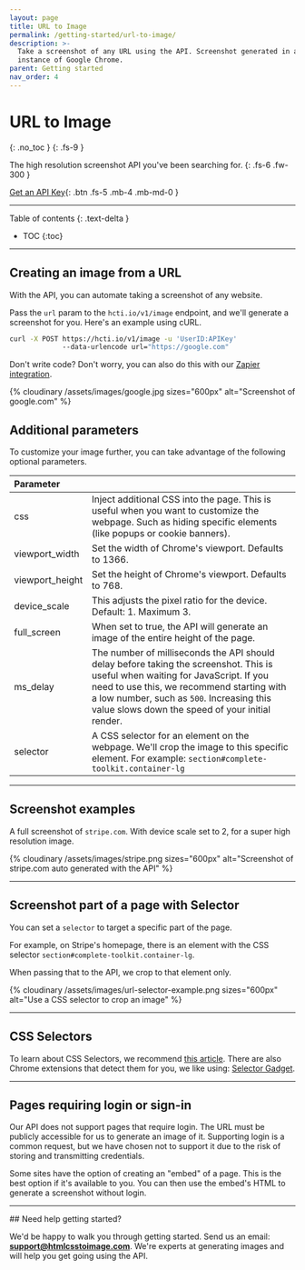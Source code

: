 ```yaml
---
layout: page
title: URL to Image
permalink: /getting-started/url-to-image/
description: >-
  Take a screenshot of any URL using the API. Screenshot generated in a real
  instance of Google Chrome.
parent: Getting started
nav_order: 4
---
```

# URL to Image
{: .no_toc }
{: .fs-9 }

The high resolution screenshot API you've been searching for.
{: .fs-6 .fw-300 }

[Get an API Key](https://htmlcsstoimage.com){: .btn .fs-5 .mb-4 .mb-md-0 }

<hr>

Table of contents
{: .text-delta }
- TOC
{:toc}

<hr>

## Creating an image from a URL

With the API, you can automate taking a screenshot of any website.

Pass the `url` param to the `hcti.io/v1/image` endpoint, and we'll generate a screenshot for you. Here's an example using cURL.

```bash
curl -X POST https://hcti.io/v1/image -u 'UserID:APIKey' 
             --data-urlencode url="https://google.com"
```

Don't write code? Don't worry, you can also do this with our [Zapier integration](zapier-integration.md).

{% cloudinary /assets/images/google.jpg sizes="600px" alt="Screenshot of google.com" %}

## Additional parameters

To customize your image further, you can take advantage of the following optional parameters.

| Parameter |  |
| :--- | :--- |
| css | Inject additional CSS into the page. This is useful when you want to customize the webpage. Such as hiding specific elements (like popups or cookie banners). |
| viewport\_width | Set the width of Chrome's viewport. Defaults to 1366. |
| viewport\_height | Set the height of Chrome's viewport. Defaults to 768. |
| device\_scale | This adjusts the pixel ratio for the device. Default: 1. Maximum 3. |
| full\_screen | When set to true, the API will generate an image of the entire height of the page. |
| ms\_delay | The number of milliseconds the API should delay before taking the screenshot. This is useful when waiting for JavaScript. If you need to use this, we recommend starting with a low number, such as `500`. Increasing this value slows down the speed of your initial render. |
| selector | A CSS selector for an element on the webpage. We'll crop the image to this specific element. For example: `section#complete-toolkit.container-lg` |

<hr>

## Screenshot examples

A full screenshot of `stripe.com`. With device scale set to 2, for a super high resolution image.

{% cloudinary /assets/images/stripe.png sizes="600px" alt="Screenshot of stripe.com auto generated with the API" %}

<hr>

## Screenshot part of a page with Selector

You can set a `selector` to target a specific part of the page. 

For example, on Stripe's homepage, there is an element with the CSS selector `section#complete-toolkit.container-lg`.

When passing that to the API, we crop to that element only.

{% cloudinary /assets/images/url-selector-example.png sizes="600px" alt="Use a CSS selector to crop an image" %}

<hr>

## CSS Selectors

To learn about CSS Selectors, we recommend [this article](https://www.w3schools.com/cssref/css_selectors.asp). There are also Chrome extensions that detect them for you, we like using: [Selector Gadget](https://chrome.google.com/webstore/detail/selectorgadget/mhjhnkcfbdhnjickkkdbjoemdmbfginb?hl=en).

<hr>

## Pages requiring login or sign-in

Our API does not support pages that require login. The URL must be publicly accessible for us to generate an image of it.
Supporting login is a common request, but we have chosen not to support it due to the risk of storing and transmitting credentials.

Some sites have the option of creating an "embed" of a page. This is the best option if it's available to you. You can then use the embed's HTML to generate a screenshot without login.

<hr>
## Need help getting started?

We'd be happy to walk you through getting started. Send us an email: **support@htmlcsstoimage.com**. We're experts at generating images and will help you get going using the API.
